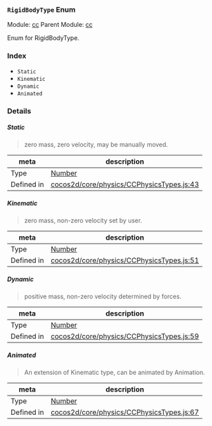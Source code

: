 ### `RigidBodyType` Enum



Module: [cc](../modules/cc.md)
Parent Module: [cc](../modules/cc.md)


Enum for RigidBodyType.


### Index
  - `Static`
  - `Kinematic`
  - `Dynamic`
  - `Animated`

### Details


##### Static

> zero mass, zero velocity, may be manually moved.

| meta | description |
|------|-------------|
| Type | <a href="https://developer.mozilla.org/en/JavaScript/Reference/Global_Objects/Number" class="crosslink external" target="_blank">Number</a> |
| Defined in | [cocos2d/core/physics/CCPhysicsTypes.js:43](https://github.com/cocos-creator/engine/blob/d0482bb5bc3819110e43cdd03a3459bd80914b74/cocos2d/core/physics/CCPhysicsTypes.js#L43) |



##### Kinematic

> zero mass, non-zero velocity set by user.

| meta | description |
|------|-------------|
| Type | <a href="https://developer.mozilla.org/en/JavaScript/Reference/Global_Objects/Number" class="crosslink external" target="_blank">Number</a> |
| Defined in | [cocos2d/core/physics/CCPhysicsTypes.js:51](https://github.com/cocos-creator/engine/blob/d0482bb5bc3819110e43cdd03a3459bd80914b74/cocos2d/core/physics/CCPhysicsTypes.js#L51) |



##### Dynamic

> positive mass, non-zero velocity determined by forces.

| meta | description |
|------|-------------|
| Type | <a href="https://developer.mozilla.org/en/JavaScript/Reference/Global_Objects/Number" class="crosslink external" target="_blank">Number</a> |
| Defined in | [cocos2d/core/physics/CCPhysicsTypes.js:59](https://github.com/cocos-creator/engine/blob/d0482bb5bc3819110e43cdd03a3459bd80914b74/cocos2d/core/physics/CCPhysicsTypes.js#L59) |



##### Animated

> An extension of Kinematic type, can be animated by Animation.

| meta | description |
|------|-------------|
| Type | <a href="https://developer.mozilla.org/en/JavaScript/Reference/Global_Objects/Number" class="crosslink external" target="_blank">Number</a> |
| Defined in | [cocos2d/core/physics/CCPhysicsTypes.js:67](https://github.com/cocos-creator/engine/blob/d0482bb5bc3819110e43cdd03a3459bd80914b74/cocos2d/core/physics/CCPhysicsTypes.js#L67) |


